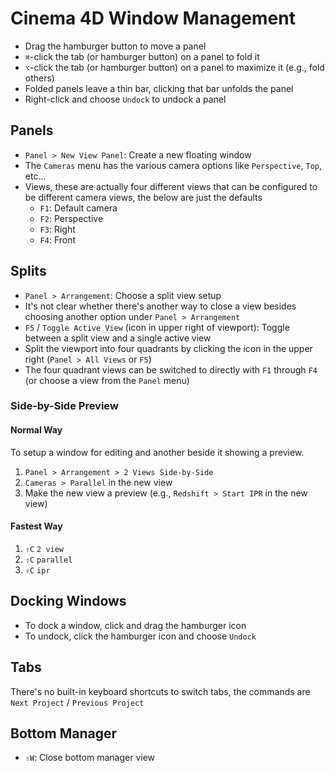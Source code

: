 # Cinema 4D Window Management

- Drag the hamburger button to move a panel
- `⌘`-click the tab (or hamburger button) on a panel to fold it
- `⌥`-click the tab (or hamburger button) on a panel to maximize it (e.g., fold others)
- Folded panels leave a thin bar, clicking that bar unfolds the panel
- Right-click and choose `Undock` to undock a panel

## Panels

- `Panel > New View Panel`: Create a new floating window
- The `Cameras` menu has the various camera options like `Perspective`, `Top`, etc...
- Views, these are actually four different views that can be configured to be different camera views, the below are just the defaults
    - `F1`: Default camera
    - `F2`: Perspective
    - `F3`: Right
    - `F4`: Front

## Splits

- `Panel > Arrangement`: Choose a split view setup
- It's not clear whether there's another way to close a view besides choosing another option under `Panel > Arrangement`
- `F5` / `Toggle Active View` (icon in upper right of viewport): Toggle between a split view and a single active view
- Split the viewport into four quadrants by clicking the icon in the upper right (`Panel > All Views` or `F5`)
- The four quadrant views can be switched to directly with `F1` through `F4` (or choose a view from the `Panel` menu)

### Side-by-Side Preview

#### Normal Way

To setup a window for editing and another beside it showing a preview.

1. `Panel > Arrangement > 2 Views Side-by-Side`
2. `Cameras > Parallel` in the new view
3. Make the new view a preview (e.g., `Redshift > Start IPR` in the new view)

#### Fastest Way

1. `⇧C` `2 view`
2. `⇧C` `parallel`
3. `⇧C` `ipr`

## Docking Windows

- To dock a window, click and drag the hamburger icon
- To undock, click the hamburger icon and choose `Undock`

## Tabs

There's no built-in keyboard shortcuts to switch tabs, the commands are `Next Project` / `Previous Project`

## Bottom Manager

- `⇧W`: Close bottom manager view
